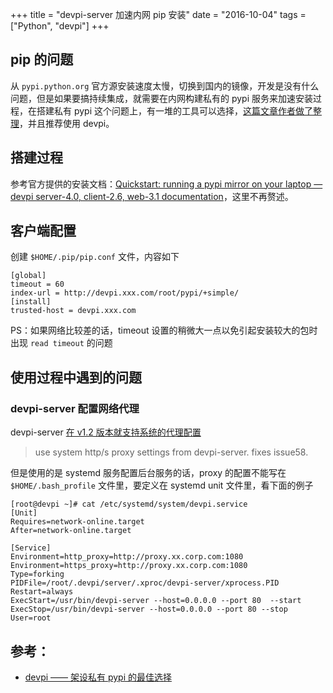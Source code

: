 +++
title = "devpi-server 加速内网 pip 安装"
date = "2016-10-04"
tags = ["Python", "devpi"]
+++

## pip 的问题

从 `pypi.python.org` 官方源安装速度太慢，切换到国内的镜像，开发是没有什么问题，但是如果要搞持续集成，就需要在内网构建私有的 pypi 服务来加速安装过程，在搭建私有 pypi 这个问题上，有一堆的工具可以选择，[这篇文章作者做了整理](http://wing2south.com/post/devpi-best-private-pypi-server/)，并且推荐使用 devpi。

## 搭建过程

参考官方提供的安装文档：[Quickstart: running a pypi mirror on your laptop — devpi server-4.0, client-2.6, web-3.1 documentation](http://doc.devpi.net/latest/quickstart-pypimirror.html#installing-devpi-server)，这里不再赘述。

## 客户端配置

创建 `$HOME/.pip/pip.conf` 文件，内容如下

```
[global]
timeout = 60
index-url = http://devpi.xxx.com/root/pypi/+simple/
[install]
trusted-host = devpi.xxx.com
```

PS：如果网络比较差的话，timeout 设置的稍微大一点以免引起安装较大的包时出现 `read timeout` 的问题

## 使用过程中遇到的问题

### devpi-server 配置网络代理

devpi-server [在 v1.2 版本就支持系统的代理配置](http://doc.devpi.net/latest/announce/1.2.html)

> use system http/s proxy settings from devpi-server. fixes issue58.

但是使用的是 systemd 服务配置后台服务的话，proxy 的配置不能写在 `$HOME/.bash_profile` 文件里，要定义在 systemd unit 文件里，看下面的例子

```
[root@devpi ~]# cat /etc/systemd/system/devpi.service
[Unit]
Requires=network-online.target
After=network-online.target

[Service]
Environment=http_proxy=http://proxy.xx.corp.com:1080
Environment=https_proxy=http://proxy.xx.corp.com:1080
Type=forking
PIDFile=/root/.devpi/server/.xproc/devpi-server/xprocess.PID
Restart=always
ExecStart=/usr/bin/devpi-server --host=0.0.0.0 --port 80  --start
ExecStop=/usr/bin/devpi-server --host=0.0.0.0 --port 80 --stop
User=root
```


## 参考：

* [devpi —— 架设私有 pypi 的最佳选择](http://wing2south.com/post/devpi-best-private-pypi-server/)



